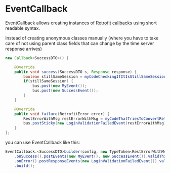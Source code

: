 EventCallback
=============
EventCallback allows creating instances of [Retrofit](http://square.github.io/retrofit/) [callbacks](http://square.github.io/retrofit/javadoc/retrofit/Callback.html) using short readable syntax.

Instead of creating anonymous classes manually (where you have to take care of not using parent class fields that can change by the time server response arrives)
```java
new Callback<SuccessDTO>() {

    @Override
    public void success(SuccessDTO s, Response response) {
        boolean stillSameSession = myCodeCheckingIfItIsStillSameSession();
        if(stillSameSession) {
            bus.post(new MyEvent());
            bus.post(new SuccessEvent());
        }
    }

    @Override
    public void failure(RetrofitError error) {
        RestErrorWithMsg restErrorWithMsg = myCodeThatTriesToConvertRetrofitErrorToReasonCallFailed(error);
        bus.postSticky(new LoginValidationFailedEvent(restErrorWithMsg));
    }
};
```
you can use EventCallback like this:
```java
EventCallback.<SuccessDTO>builder(config, new TypeToken<RestErrorWithMsg>(){})
    .onSuccess().postEvents(new MyEvent(), new SuccessEvent()).validThisSessionOnly().notSticky()
    .onError().postResponseEvents(new LoginValidationFailedEvent()).validBetweenSessions().asSticky()
    .build();
``` 

